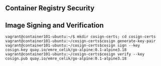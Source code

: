 Container Registry Security
----------------


Image Signing and Verification
---------------
    vagrant@container101-ubuntu:~/$ mkdir cosign-certs; cd cosign-certs
    vagrant@container101-ubuntu:~/cosign-certs$cosign generate-key-pair
    vagrant@container101-ubuntu:~/cosign-certs$cosign sign --key cosign.key quay.io/emre_celik/go-alpine:0.1-alpine3.18
    vagrant@container101-ubuntu:~/cosign-certs$cosign verify --key cosign.pub quay.io/emre_celik/go-alpine:0.1-alpine3.18
